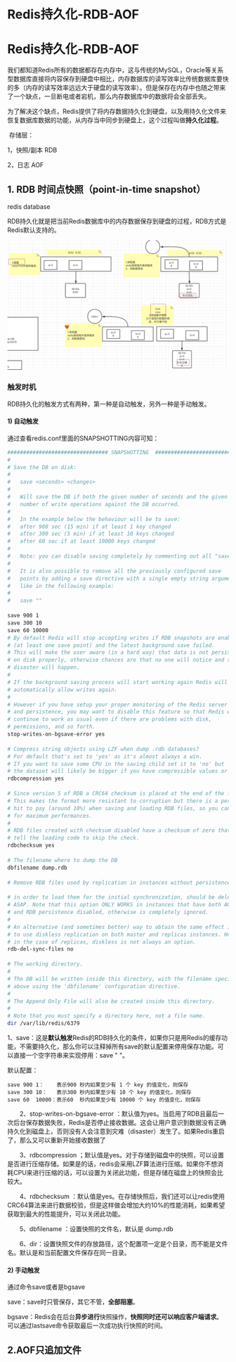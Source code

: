 # Redis持久化-RDB-AOF


# Redis持久化-RDB-AOF

我们都知道Redis所有的数据都存在内存中，这与传统的MySQL，Oracle等关系型数据库直接将内容保存到硬盘中相比，内存数据库的读写效率比传统数据库要快的多（内存的读写效率远远大于硬盘的读写效率）。但是保存在内存中也随之带来了一个缺点，一旦断电或者宕机，那么内存数据库中的数据将会全部丢失。

为了解决这个缺点，Redis提供了将内存数据持久化到硬盘，以及用持久化文件来恢复数据库数据的功能，从内存当中同步到硬盘上，这个过程叫做**持久化过程**。

​	存储层：

1，快照/副本 RDB

2，日志	AOF

## 1. RDB 时间点快照（point-in-time snapshot）

redis database

RDB持久化就是把当前Redis数据库中的内存数据保存到硬盘的过程，RDB方式是Redis默认支持的。

<img src="https://raw.githubusercontent.com/SeaSoonKeun/Picture/main/Blog_Pic/RDB%E6%8C%81%E4%B9%85%E5%8C%96-fork.jpg" style="zoom:50%;" />



### 触发时机

RDB持久化的触发方式有两种，第一种是自动触发，另外一种是手动触发。

#### 1) 自动触发

通过查看redis.conf里面的SNAPSHOTTING内容可知：

```bash
################################ SNAPSHOTTING  ################################
#
# Save the DB on disk:
#
#   save <seconds> <changes>
#
#   Will save the DB if both the given number of seconds and the given
#   number of write operations against the DB occurred.
#
#   In the example below the behaviour will be to save:
#   after 900 sec (15 min) if at least 1 key changed
#   after 300 sec (5 min) if at least 10 keys changed
#   after 60 sec if at least 10000 keys changed
#
#   Note: you can disable saving completely by commenting out all "save" lines.
#
#   It is also possible to remove all the previously configured save
#   points by adding a save directive with a single empty string argument
#   like in the following example:
#
#   save ""

save 900 1
save 300 10
save 60 10000
# By default Redis will stop accepting writes if RDB snapshots are enabled
# (at least one save point) and the latest background save failed.
# This will make the user aware (in a hard way) that data is not persisting
# on disk properly, otherwise chances are that no one will notice and some
# disaster will happen.
#
# If the background saving process will start working again Redis will
# automatically allow writes again.
#
# However if you have setup your proper monitoring of the Redis server
# and persistence, you may want to disable this feature so that Redis will
# continue to work as usual even if there are problems with disk,
# permissions, and so forth.
stop-writes-on-bgsave-error yes

# Compress string objects using LZF when dump .rdb databases?
# For default that's set to 'yes' as it's almost always a win.
# If you want to save some CPU in the saving child set it to 'no' but
# the dataset will likely be bigger if you have compressible values or keys.
rdbcompression yes

# Since version 5 of RDB a CRC64 checksum is placed at the end of the file.
# This makes the format more resistant to corruption but there is a performance
# hit to pay (around 10%) when saving and loading RDB files, so you can disable it
# for maximum performances.
#
# RDB files created with checksum disabled have a checksum of zero that will
# tell the loading code to skip the check.
rdbchecksum yes

# The filename where to dump the DB
dbfilename dump.rdb

# Remove RDB files used by replication in instances without persistence
                                                                                                                                     342,1         16%
# in order to load them for the initial synchronization, should be deleted
# ASAP. Note that this option ONLY WORKS in instances that have both AOF
# and RDB persistence disabled, otherwise is completely ignored.
#
# An alternative (and sometimes better) way to obtain the same effect is
# to use diskless replication on both master and replicas instances. However
# in the case of replicas, diskless is not always an option.
rdb-del-sync-files no

# The working directory.
#
# The DB will be written inside this directory, with the filename specified
# above using the 'dbfilename' configuration directive.
#
# The Append Only File will also be created inside this directory.
#
# Note that you must specify a directory here, not a file name.
dir /var/lib/redis/6379

```

1、save：这是**默认触发**Redis的RDB持久化的条件，如果你只是用Redis的缓存功能，不需要持久化，那么你可以注释掉所有save的默认配置来停用保存功能。可以直接一个空字符串来实现停用：save " "。

默认配置：
```
save 900 1：    表示900 秒内如果至少有 1 个 key 的值变化，则保存
save 300 10：   表示300 秒内如果至少有 10 个 key 的值变化，则保存
save 60  10000：表示60  秒内如果至少有 10000 个 key 的值变化，则保存
```
　　2、stop-writes-on-bgsave-error ：默认值为yes。当启用了RDB且最后一次后台保存数据失败，Redis是否停止接收数据。这会让用户意识到数据没有正确持久化到磁盘上，否则没有人会注意到灾难（disaster）发生了。如果Redis重启了，那么又可以重新开始接收数据了

　　3、rdbcompression ；默认值是yes。对于存储到磁盘中的快照，可以设置是否进行压缩存储。如果是的话，redis会采用LZF算法进行压缩。如果你不想消耗CPU来进行压缩的话，可以设置为关闭此功能，但是存储在磁盘上的快照会比较大。

　　4、rdbchecksum ：默认值是yes。在存储快照后，我们还可以让redis使用CRC64算法来进行数据校验，但是这样做会增加大约10%的性能消耗，如果希望获取到最大的性能提升，可以关闭此功能。

　　5、dbfilename ：设置快照的文件名，默认是 dump.rdb

　　6、dir：设置快照文件的存放路径，这个配置项一定是个目录，而不能是文件名。默认是和当前配置文件保存在同一目录。

#### 2) 手动触发

通过命令save或者是bgsave

save：save时只管保存，其它不管，**全部阻塞**。

bgsave：Redis会在后台**异步进行**快照操作，**快照同时还可以响应客户端请求**。可以通过lastsave命令获取最后一次成功执行快照的时间。

## 2.AOF**只追加文件**


